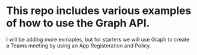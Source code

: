 # This repo includes various examples of how to use the Graph API.
I will be adding more exmaples, but for starters we will use Graph to create a Teams meeting by using an App Registeration and Policy.  
